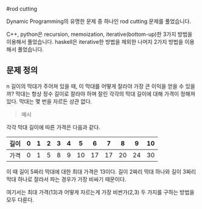 #rod cutting

Dynamic Programming의 유명한 문제 중 하나인 rod cutting 문제를 풀었습니다.

C++, python은 recursion, memoization, iterative(bottom-up)한 3가지 방법을 이용해서 풀었습니다. haskell은 iterative한 방법을 제외한 나머지 2가지 방법을 이용해서 풀었습니다.

## 문제 정의

n 길이의 막대가 주어져 있을 때, 이 막대를 어떻게 잘라야 가장 큰 이익을 얻을 수 있을까? 막대는 항상 정수 길이로 잘라야 하며 잘린 각각의 막대 길이에 대해 가격이 정해져있다. 막대는 몇 번을 자르든 상관 없다.

> 예시

각각 막대 길이에 따른 가격은 다음과 같다.

| 길이 | 0 | 1 | 2 | 3 | 4 | 5  | 6  | 7  | 8  | 9  | 10 |
|------|---|---|---|---|---|----|----|----|----|----|----|
| 가격 | 0 | 1 | 5 | 8 | 9 | 10 | 17 | 17 | 20 | 24 | 30 |

이 때 길이 5짜리 막대에 대한 최대 가격은 13이다. 길이 2짜리 막대 하나와 길이 3짜리 막대 하나로 잘라서 파는 경우가 가장 비싸기 때문이다.

여기서는 최대 가격(13)과 어떻게 자르는게 가장 비싼가(2,3) 두 가지를 구하는 방법을 모두 다룬다.
